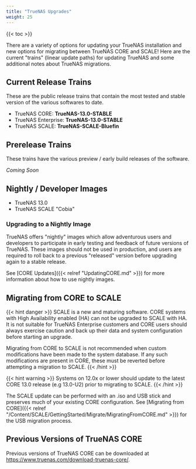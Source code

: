 ```yaml
---
title: "TrueNAS Upgrades"
weight: 25
---
```


{{< toc >}}

There are a variety of options for updating your TrueNAS installation and new options for migrating between TrueNAS CORE and SCALE!
Here are the current "trains" (linear update paths) for updating TrueNAS and some additional notes about TrueNAS migrations.

## Current Release Trains

These are the public release trains that contain the most tested and stable version of the various softwares to date.

* TrueNAS CORE: **TrueNAS-13.0-STABLE**
* TrueNAS Enterprise: **TrueNAS-13.0-STABLE**
* TrueNAS SCALE: **TrueNAS-SCALE-Bluefin**

## Prerelease Trains

These trains have the various preview / early build releases of the software.

*Coming Soon*

## Nightly / Developer Images

* TrueNAS 13.0
* TrueNAS SCALE "Cobia"

### Upgrading to a Nightly Image

TrueNAS offers "nightly" images which allow adventurous users and developers to participate in early testing and feedback of future versions of TrueNAS.
These images should not be used in production, and users are required to roll back to a previous "released" version before upgrading again to a stable release.

See [CORE Updates]({{< relref "UpdatingCORE.md" >}}) for more information about how to use nightly images.

## Migrating from CORE to SCALE

{{< hint danger >}}
SCALE is a new and maturing software.
CORE systems with High Availability enabled (HA) can not be upgraded to SCALE with HA.
It is not suitable for TrueNAS Enterprise customers and CORE users should always exercise caution and back up their data and system configuration before starting an upgrade.

Migrating from CORE to SCALE is not recommended when custom modifications have been made to the system database.
If any such modifications are present in CORE, these must be reverted before attempting a migration to SCALE.
{{< /hint >}}

{{< hint warning >}}
Systems on 12.0x or lower should update to the latest CORE 13.0 release (e.g 13.0-U2) prior to migrating to SCALE.
{{< /hint >}}

The SCALE update can be performed with an <file>.iso</file> and USB stick and preserves much of your existing CORE configuration.
See [Migrating from CORE]({{< relref "/Content/SCALE/GettingStarted/Migrate/MigratingFromCORE.md" >}}) for the USB migration process.

## Previous Versions of TrueNAS CORE

Previous versions of TrueNAS CORE can be downloaded at https://www.truenas.com/download-truenas-core/.
